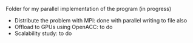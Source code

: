 Folder for my parallel implementation of the program (in progress)

  - Distribute the problem with MPI: done with parallel writing to file also
  - Offload to GPUs using OpenACC: to do
  - Scalability study: to do
